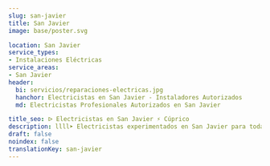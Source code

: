```yaml
---
slug: san-javier
title: San Javier
image: base/poster.svg

location: San Javier
service_types:
- Instalaciones Eléctricas
service_areas:
- San Javier
header:
  bi: servicios/reparaciones-electricas.jpg
  hanchor: Electricistas en San Javier - Instaladores Autorizados
  md: Electricistas Profesionales Autorizados en San Javier

title_seo: ᐅ Electricistas en San Javier ⚡️ Cúprico
description: llll➤ Electricistas experimentados en San Javier para todas tus necesidades eléctricas. Servicio rápido, eficaz y de confianza ✅ ¡Contáctanos!
draft: false
noindex: false
translationKey: san-javier
---
```

